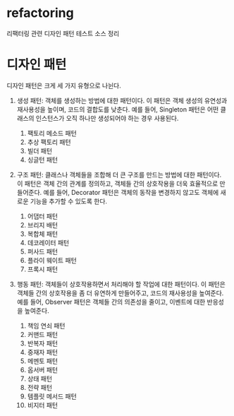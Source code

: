 # refactoring
리팩터링 관련 디자인 패턴 테스트 소스 정리 

# 디자인 패턴

디자인 패턴은 크게 세 가지 유형으로 나뉜다.

1. 생성 패턴: 객체를 생성하는 방법에 대한 패턴이다. 이 패턴은 객체 생성의 유연성과 재사용성을 높이며, 코드의 결합도를 낮춘다. 예를 들어, Singleton 패턴은 어떤 클래스의 인스턴스가 오직 하나만 생성되어야 하는 경우 사용된다.
    1. 팩토리 메소드 패턴
    2. 추상 팩토리 패턴
    3. 빌더 패턴
    4. 싱글턴 패턴
    
2. 구조 패턴: 클래스나 객체들을 조합해 더 큰 구조를 만드는 방법에 대한 패턴이다. 이 패턴은 객체 간의 관계를 정의하고, 객체들 간의 상호작용을 더욱 효율적으로 만들어준다. 예를 들어, Decorator 패턴은 객체의 동작을 변경하지 않고도 객체에 새로운 기능을 추가할 수 있도록 한다.
    1. 어댑터 패턴
    2. 브리지 배턴
    3. 복합체 패턴
    4. 데코레이터 패턴
    5. 퍼사드 패턴
    6. 플라이 웨이트  패턴
    7. 프록시 패턴
3. 행동 패턴: 객체들이 상호작용하면서 처리해야 할 작업에 대한 패턴이다. 이 패턴은 객체들 간의 상호작용을 좀 더 유연하게 만들어주고, 코드의 재사용성을 높여준다. 예를 들어, Observer 패턴은 객체들 간의 의존성을 줄이고, 이벤트에 대한 반응성을 높여준다.
    1. 책임 연쇠 패턴
    2. 커맨드 패턴
    3. 반복자 패턴
    4. 중재자 패턴
    5. 메멘토 패턴
    6. 옵서버 패턴
    7. 상태 패턴
    8. 전략 패턴
    9. 템플릿 메서드 패턴
    10. 비지터 패턴
